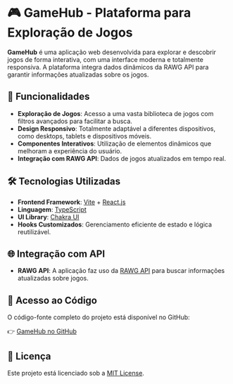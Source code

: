 # 🎮 GameHub - Plataforma para Exploração de Jogos

**GameHub** é uma aplicação web desenvolvida para explorar e descobrir jogos de forma interativa, com uma interface moderna e totalmente responsiva. A plataforma integra dados dinâmicos da RAWG API para garantir informações atualizadas sobre os jogos.

## 🔑 Funcionalidades

- **Exploração de Jogos**: Acesso a uma vasta biblioteca de jogos com filtros avançados para facilitar a busca.
- **Design Responsivo**: Totalmente adaptável a diferentes dispositivos, como desktops, tablets e dispositivos móveis.
- **Componentes Interativos**: Utilização de elementos dinâmicos que melhoram a experiência do usuário.
- **Integração com RAWG API**: Dados de jogos atualizados em tempo real.

## 🛠️ Tecnologias Utilizadas

- **Frontend Framework**: [Vite](https://vitejs.dev/) + [React.js](https://reactjs.org/)
- **Linguagem**: [TypeScript](https://www.typescriptlang.org/)
- **UI Library**: [Chakra UI](https://chakra-ui.com/)
- **Hooks Customizados**: Gerenciamento eficiente de estado e lógica reutilizável.

## 🌐 Integração com API

- **RAWG API**: A aplicação faz uso da [RAWG API](https://rawg.io/apidocs) para buscar informações atualizadas sobre jogos.

## 📂 Acesso ao Código

O código-fonte completo do projeto está disponível no GitHub:

👉 [GameHub no GitHub](#)

## 📄 Licença

Este projeto está licenciado sob a [MIT License](LICENSE).